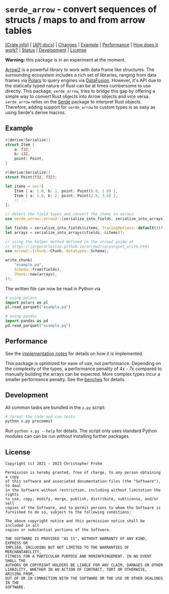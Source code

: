 # `serde_arrow` - convert sequences of structs / maps to and from arrow tables

[[Crate info]](https://crates.io/crates/serde_arrow)
| [[API docs]](https://docs.rs/serde_arrow/latest/serde_arrow/)
| [Changes](Changes.md)
| [Example](#example)
| [Performance](#performance)
| [How does it work?](serde_arrow/Implementation.md)
| [Status](serde_arrow/Implementation.md#status)
| [Development](#development)
| [License](#license)

**Warning:** this package is in an experiment at the moment.

[Arrow2][arrow2] is a powerful library to work with data frame like structures.
The surrounding ecosystem includes a rich set of libraries, ranging from data
frames via [Polars][polars] to query engines via [DataFusion][datafusion].
However, it's API due to the statically typed nature of Rust can be at times
cumbersome to use directly. This package, `serde_arrow`, tries to bridge this
gap by offering a simple way to convert Rust objects into Arrow objects and vice
versa.  `serde_arrow` relies on the [Serde](https://serde.rs) package to
interpret Rust objects. Therefore, adding support for `serde_arrow` to custom
types is as easy as using Serde's derive macros.

[arrow2]: https://docs.rs/arrow2/latest/arrow2/
[polars]: https://github.com/pola-rs/polars
[datafusion]: https://github.com/apache/arrow-datafusion/

## Example

```rust
#[derive(Serialize)]
struct Item {
    a: f32,
    b: i32,
    point: Point,
}

#[derive(Serialize)]
struct Point(f32, f32);

let items = vec![
    Item { a: 1.0, b: 1, point: Point(0.0, 1.0) },
    Item { a: 2.0, b: 2, point: Point(2.0, 3.0) },
    // ...
];

// detect the field types and convert the items to arrays
use serde_arrow::arrow2::{serialize_into_fields, serialize_into_arrays};

let fields = serialize_into_fields(&items, TracingOptions::default())?;
let arrays = serialize_into_arrays(&fields, &items)?;

// using the helper method defined in the arrow2 guide at
// https://jorgecarleitao.github.io/arrow2/io/parquet_write.html
use arrow2::{chunk::Chunk, datatypes::Schema};

write_chunk(
    "example.pq",
    Schema::from(fields),
    Chunk::new(arrays),
)?;

```

The written file can now be read in Python via

```python
# using polars
import polars as pl
pl.read_parquet("example.pq")

# using pandas
import pandas as pd
pd.read_parquet("example.pq")
```

## Performance

See the [implementation notes](serde_arrow/Implementation.md) for details on how
it is implemented.

This package is optimized for ease of use, not performance. Depending on the
complexity of the types, a performance penality of 4x - 7x compared to manually
building the arrays can be expected. More complex types incur a smaller
performance penalty. See the [benches](serde_arrow/benches/arrow2.rs) for
details.

## Development

All common tasks are bundled in the `x.py` script:

```bash
# format the code and run tests
python x.py precommit
```

Run `python x.py --help` for details. The script only uses standard Python
modules can can be run without installing further packages.

## License

```text
Copyright (c) 2021 - 2023 Christopher Prohm

Permission is hereby granted, free of charge, to any person obtaining a copy
of this software and associated documentation files (the "Software"), to deal
in the Software without restriction, including without limitation the rights
to use, copy, modify, merge, publish, distribute, sublicense, and/or sell
copies of the Software, and to permit persons to whom the Software is
furnished to do so, subject to the following conditions:

The above copyright notice and this permission notice shall be included in all
copies or substantial portions of the Software.

THE SOFTWARE IS PROVIDED "AS IS", WITHOUT WARRANTY OF ANY KIND, EXPRESS OR
IMPLIED, INCLUDING BUT NOT LIMITED TO THE WARRANTIES OF MERCHANTABILITY,
FITNESS FOR A PARTICULAR PURPOSE AND NONINFRINGEMENT. IN NO EVENT SHALL THE
AUTHORS OR COPYRIGHT HOLDERS BE LIABLE FOR ANY CLAIM, DAMAGES OR OTHER
LIABILITY, WHETHER IN AN ACTION OF CONTRACT, TORT OR OTHERWISE, ARISING FROM,
OUT OF OR IN CONNECTION WITH THE SOFTWARE OR THE USE OR OTHER DEALINGS IN THE
SOFTWARE.
```
